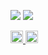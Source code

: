 <!-- 言語使用割合グラフ（円グラフ風） -->
<p align="left">
  <img src="https://github-profile-summary-cards.vercel.app/api/cards/repos-per-language?username=KKAWAI1998&theme=dracula" />
  <img src="https://github-profile-summary-cards.vercel.app/api/cards/most-commit-language?username=KKAWAI1998&theme=dracula" />
</p>



<!-- プロフィール表示・フォローボタン -->
<p align="left">
  <a href="https://github.com/KKAWAI1998">
    <img height="20" src="https://komarev.com/ghpvc/?username=KKAWAI1998" alt="profile views"/>
  </a>
  <a href="https://github.com/KKAWAI1998">
    <img height="20" src="https://img.shields.io/github/followers/KKAWAI1998?label=follow&logo=github&style=flat" alt="GitHub followers"/>
  </a>
</p>
